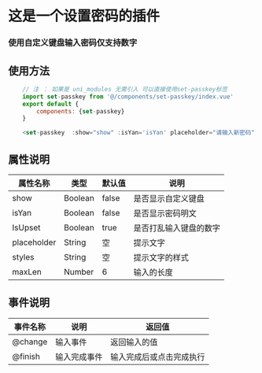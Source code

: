 # 这是一个设置密码的插件 

### 使用自定义键盘输入密码仅支持数字

## 使用方法

```javascript
	// 注 ： 如果是 uni_modules 无需引入 可以直接使用set-passkey标签
    import set-passkey from '@/components/set-passkey/index.vue'
    export default {
        components: {set-passkey}
    }    
```

```javascript
    <set-passkey  :show="show" :isYan='isYan' placeholder="请输入新密码"  @finish="finish" v-model="keys" />
```

 ## 属性说明

|属性名称|类型|默认值|说明|
|--|--|--|--|
|show|Boolean|false|是否显示自定义键盘|
|isYan|Boolean|false|是否显示密码明文|
|IsUpset|Boolean|true|是否打乱输入键盘的数字|
|placeholder|String|空|提示文字|
|styles|String|空|提示文字的样式|
|maxLen|Number|6|输入的长度|

 ## 事件说明

|事件名称|说明|返回值|
|--|--|--|
|@change|输入事件|返回输入的值|
|@finish|输入完成事件|输入完成后或点击完成执行|
